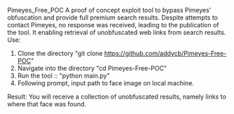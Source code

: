 Pimeyes_Free_POC 
A proof of concept exploit tool to bypass Pimeyes' obfuscation and provide full premium search results.
Despite attempts to contact Pimeyes, no response was received, leading to the publication of the tool.
It enabling retrieval of unobfuscated web links from search results.
Use:
1. Clone the directory "git clone https://github.com/addycb/Pimeyes-Free-POC"
2. Navigate into the directory "cd Pimeyes-Free-POC"
3. Run the tool :: "python main.py"
4. Following prompt, input path to face image on local machine. 

Result: You will receive a collection of unobfuscated results, namely links to where that face was found.
